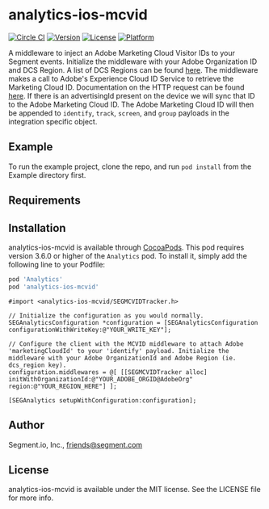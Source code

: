 # analytics-ios-mcvid

[![Circle CI](https://circleci.com/gh/segmentio/analytics-ios-mcvid.svg?style=svg&circle-token=c1ada4f11670fcda29d6305a26f1c6a760ef8856)](https://circleci.com/gh/segmentio/analytics-ios-mcvid)
[![Version](https://img.shields.io/cocoapods/v/analytics-ios-mcvid.svg?style=flat)](https://cocoapods.org/pods/analytics-ios-mcvid)
[![License](https://img.shields.io/cocoapods/l/analytics-ios-mcvid.svg?style=flat)](https://cocoapods.org/pods/analytics-ios-mcvid)
[![Platform](https://img.shields.io/cocoapods/p/analytics-ios-mcvid.svg?style=flat)](https://cocoapods.org/pods/analytics-ios-mcvid)

A middleware to inject an Adobe Marketing Cloud Visitor IDs to your Segment events. Initialize the middleware with your Adobe Organization ID and DCS Region. A list of DCS Regions can be found [here](https://marketing.adobe.com/resources/help/en_US/aam/dcs-regions.html). The middleware makes a call to Adobe's Experience Cloud ID Service to retrieve the Marketing Cloud ID. Documentation on the HTTP request can be found [here](https://marketing.adobe.com/resources/help/en_US/mcvid/mcvid-direct-integration.html). If there is an advertisingId present on the device we will sync that ID to the Adobe Marketing Cloud ID. The Adobe Marketing Cloud ID will then be appended to  `identify`, `track`, `screen`, and `group` payloads in the integration specific object.

## Example

To run the example project, clone the repo, and run `pod install` from the Example directory first.

## Requirements

## Installation

analytics-ios-mcvid is available through [CocoaPods](https://cocoapods.org). This pod requires version 3.6.0 or higher of the `Analytics` pod. To install
it, simply add the following line to your Podfile:

```ruby
pod 'Analytics'
pod 'analytics-ios-mcvid'
```

```obj-c
#import <analytics-ios-mcvid/SEGMCVIDTracker.h>

// Initialize the configuration as you would normally.
SEGAnalyticsConfiguration *configuration = [SEGAnalyticsConfiguration configurationWithWriteKey:@"YOUR_WRITE_KEY"];

// Configure the client with the MCVID middleware to attach Adobe 'marketingCloudId' to your 'identify' payload. Initialize the middleware with your Adobe OrganizationId and Adobe Region (ie. dcs_region key).  
configuration.middlewares = @[ [[SEGMCVIDTracker alloc]  initWithOrganizationId:@"YOUR_ADOBE_ORGID@AdobeOrg" region:@"YOUR_REGION_HERE"] ];

[SEGAnalytics setupWithConfiguration:configuration];
```

## Author

Segment.io, Inc., friends@segment.com

## License

analytics-ios-mcvid is available under the MIT license. See the LICENSE file for more info.

